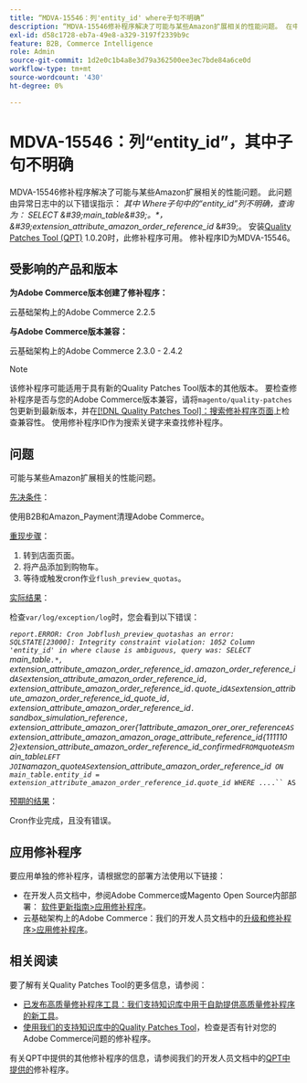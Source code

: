 ```yaml
---
title: “MDVA-15546：列'entity_id' where子句不明确”
description: “MDVA-15546修补程序解决了可能与某些Amazon扩展相关的性能问题。 在中，此问题由异常日志中的以下错误指示： *其中*   *列“entity\\_id”在where子句中模棱两可，查询为：SELECT \\'main\\\_table\\'。\\*， \\'extension\\_attribute\\_amazon\\_order\\_reference\\_id* \\'。 安装[Quality Patches Tool (QPT)](/help/announcements/adobe-commerce-announcements/magento-quality-patches-released-new-tool-to-self-serve-quality-patches.md) 1.0.20后，即可使用此修补程序。 修补程序ID为MDVA-15546。”
exl-id: d58c1728-eb7a-49e8-a329-3197f2339b9c
feature: B2B, Commerce Intelligence
role: Admin
source-git-commit: 1d2e0c1b4a8e3d79a362500ee3ec7bde84a6ce0d
workflow-type: tm+mt
source-wordcount: '430'
ht-degree: 0%

---
```


# MDVA-15546：列“entity_id”，其中子句不明确

MDVA-15546修补程序解决了可能与某些Amazon扩展相关的性能问题。 此问题由异常日志中的以下错误指示： *其中*   *Where子句中的“entity\_id”列不明确，查询为： SELECT \&#39;main\_table\&#39;。\*， \&#39;extension\_attribute\_amazon\_order\_reference\_id* \&#39;。 安装[Quality Patches Tool (QPT)](/help/announcements/adobe-commerce-announcements/magento-quality-patches-released-new-tool-to-self-serve-quality-patches.md) 1.0.20时，此修补程序可用。 修补程序ID为MDVA-15546。

## 受影响的产品和版本

**为Adobe Commerce版本创建了修补程序：**

云基础架构上的Adobe Commerce 2.2.5

**与Adobe Commerce版本兼容：**

云基础架构上的Adobe Commerce 2.3.0 - 2.4.2

>[!NOTE]
>
>该修补程序可能适用于具有新的Quality Patches Tool版本的其他版本。 要检查修补程序是否与您的Adobe Commerce版本兼容，请将`magento/quality-patches`包更新到最新版本，并在[[!DNL Quality Patches Tool]：搜索修补程序页面](https://devdocs.magento.com/quality-patches/tool.html#patch-grid)上检查兼容性。 使用修补程序ID作为搜索关键字来查找修补程序。

## 问题

可能与某些Amazon扩展相关的性能问题。

<u>先决条件</u>：

使用B2B和Amazon\_Payment清理Adobe Commerce。

<u>重现步骤</u>：

1. 转到店面页面。
1. 将产品添加到购物车。
1. 等待或触发cron作业`flush_preview_quotas`。

<u>实际结果</u>：

检查`var/log/exception/log`时，您会看到以下错误：

*`report.ERROR: Cron Jobflush_preview_quotashas an error: SQLSTATE[23000]: Integrity constraint violation: 1052 Column 'entity_id' in where clause is ambiguous, query was: SELECT `main_table`.*, `extension_attribute_amazon_order_reference_id`.`amazon_order_reference_id` AS `extension_attribute_amazon_order_reference_id`, `extension_attribute_amazon_order_reference_id`.`quote_id` AS `extension_attribute_amazon_order_reference_id_quote_id`, `extension_attribute_amazon_order_reference_id`.` sandbox_simulation_reference`, `extension_attribute_amazon_orer{1attribute_amazon_orer_orer_reference` AS `extension_attribute_amazon_amazon_orage_attribute_reference_id{111110 2}extension_attribute_amazon_order_reference_id_confirmed` FROM `quote` AS `main_table` LEFT JOIN `amazon_quote` AS `extension_attribute_amazon_order_reference_id` ON main_table.entity_id = extension_attribute_amazon_order_reference_id.quote_id WHERE ...`*`.`` AS `

<u>预期的结果</u>：

Cron作业完成，且没有错误。

## 应用修补程序

要应用单独的修补程序，请根据您的部署方法使用以下链接：

* 在开发人员文档中，参阅Adobe Commerce或Magento Open Source内部部署： [软件更新指南>应用修补程序](https://devdocs.magento.com/guides/v2.4/comp-mgr/patching/mqp.html)。
* 云基础架构上的Adobe Commerce：我们的开发人员文档中的[升级和修补程序>应用修补程序](https://devdocs.magento.com/cloud/project/project-patch.html)。

## 相关阅读

要了解有关Quality Patches Tool的更多信息，请参阅：

* [已发布高质量修补程序工具：我们支持知识库中用于自助提供高质量修补程序的新工具](/help/announcements/adobe-commerce-announcements/magento-quality-patches-released-new-tool-to-self-serve-quality-patches.md)。
* [使用我们的支持知识库中的Quality Patches Tool](/help/support-tools/patches-available-in-qpt-tool/check-patch-for-magento-issue-with-magento-quality-patches.md)，检查是否有针对您的Adobe Commerce问题的修补程序。

有关QPT中提供的其他修补程序的信息，请参阅我们的开发人员文档中的[QPT中提供的](https://devdocs.magento.com/quality-patches/tool.html#patch-grid)修补程序。
